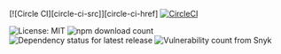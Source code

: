 [![Circle CI][circle-ci-src]][circle-ci-href]
[![CircleCI](https://circleci.com/gh/kdydesign/nuxt-moment-module.svg?style=svg)](https://circleci.com/gh/kdydesign/nuxt-moment-module)


![License: MIT](https://img.shields.io/npm/l/nuxt-compress.svg?style=for-the-badge)
![npm download count](https://img.shields.io/npm/dt/nuxt-compress.svg?style=for-the-badge)
![Dependency status for latest release](https://img.shields.io/librariesio/release/npm/nuxt-compress.svg?style=for-the-badge)
![Vulnerability count from Snyk](https://img.shields.io/snyk/vulnerabilities/npm/nuxt-compress.svg?style=for-the-badge)
